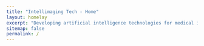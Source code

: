 ```yaml
---
title: "Intellimaging Tech - Home"
layout: homelay
excerpt: "Developing artificial intelligence technologies for medical imaging"
sitemap: false
permalink: /
---
```

<html>    
     <head>
    <meta charset="UTF-8">
    <meta name="viewport" content="width=device-width, initial-scale=1.0">
    <title>Zoom Image on Link Click</title>
    <style>
        /* Container for links */
        .link-container {
            padding: 20px;
        }

        /* Styling for links */
        .image-link {
            display: block;
            margin: 10px 0;
            text-decoration: none;
            color: #007BFF;
            cursor: pointer;
        }

        .image-link:hover {
            text-decoration: underline;
        }

        /* Modal (fixed window) styling */
        .modal {
            display: none;
            position: fixed;
            top: 0;
            left: 0;
            width: 100%;
            height: 100%;
            background-color: rgba(0, 0, 0, 0.8);
            justify-content: center;
            align-items: center;
            z-index: 1000;
        }

        .modal-content {
            position: relative;
            text-align: center;
        }

        .modal-image {
            max-width: 80%;
            max-height: 70vh;
            transition: transform 0.3s ease;
            cursor: pointer;
        }

        .zoomed {
            transform: scale(2); /* 2x zoom */
        }

        .close {
            position: absolute;
            top: 20px;
            right: 30px;
            color: white;
            font-size: 40px;
            cursor: pointer;
        }
    </style>
</head>

<body>
<p style="text-align: justify;">Artificial Intelligence (AI) is revolutionizing medical imaging by enhancing diagnostic precision, streamlining workflow efficiency, and enabling early disease detection. Leveraging machine learning (ML) and deep learning (DL) techniques, AI tools can interpret complex medical images, such as MRIs, CT scans, and ultrasounds, transforming radiology and expanding its practical applications in healthcare. These tools expertly identify abnormalities like tumors, fractures, and infections, while supporting early detection of cancers, cardiovascular diseases, and neurological disorders. AI accurately delineates anatomical structures and lesions, facilitating surgical planning, radiation therapy, and other interventions. Additionally, it distinguishes benign from malignant lesions, categorizes disease subtypes, informs personalized treatment strategies, and measures tumor volume, organ size, and vascular characteristics while tracking disease progression and treatment response. Specializing in X-ray tomographic imaging, photoacoustic imaging, and advanced image reconstruction and analysis, we are developing innovative theories, methods, software, and hardware systems for clinical use in disease detection and diagnosis. We welcome collaboration with partners and funding agencies on transformative, high-impact projects.</p>
<br>
<div class="image-gallery"> 
     <a href="#" onclick="openModal('{{ site.url }}{{ site.baseurl }}/images/Slide1.PNG', 'Image1')">
     <img class="mySlides" src="{{ site.url }}{{ site.baseurl }}/images/Slide1.PNG" style="width:100%"/></a>
     <a href="#" onclick="openModal('{{ site.url }}{{ site.baseurl }}/images/Slide000.png', 'Image2')">
     <img class="mySlides" src="{{ site.url }}{{ site.baseurl }}/images/Slide000.png" style="width:100%"/></a>
     <a href="#" onclick="openModal('{{ site.url }}{{ site.baseurl }}/images/Slide-US-2.png', 'Image3')">
     <img class="mySlides" src="{{ site.url }}{{ site.baseurl }}/images/Slide-US-2.png" style="width:100%"/></a>
     <a href="#" onclick="openModal('{{ site.url }}{{ site.baseurl }}/images/Slide11.png', 'Image4')">
     <img class="mySlides" src="{{ site.url }}{{ site.baseurl }}/images/Slide11.png" style="width:100%"/></a>
</div>
<br>
<div style="text-align: center;">
  <button class="w3-button w3-black w3-display-left" onclick="plusDivs(-1)">❮ Prev</button>
  <button class="w3-button w3-black w3-display-right" onclick="plusDivs(1)">Next ❯</button>
</div>

<script>
var slideIndex = 1;
showDivs(slideIndex);

function plusDivs(n) {
  showDivs(slideIndex += n);
}

function showDivs(n) {
  var i;
  var x = document.getElementsByClassName("mySlides");
  if (n > x.length) {slideIndex = 1}
  if (n < 1) {slideIndex = x.length}
  for (i = 0; i < x.length; i++) {
    x[i].style.display = "none";  
  }
  x[slideIndex-1].style.display = "block";  
}
</script>

<!-- Modal (fixed window) -->
<div class="modal" id="imageModal">
    <div class="modal-content">
        <span class="close" onclick="closeModal()">×</span>
        <img id="modalImage" class="modal-image" onclick="toggleZoom(this)">
    </div>
</div>

<script>
    // Open modal with the linked image
    function openModal(imgSrc, imgAlt) {
        const modal = document.getElementById('imageModal');
        const modalImage = document.getElementById('modalImage');
        modalImage.src = imgSrc;
        modalImage.alt = imgAlt;
        modalImage.classList.remove('zoomed'); // Reset zoom
        modal.style.display = 'flex';
    }

    // Close modal
    function closeModal() {
        document.getElementById('imageModal').style.display = 'none';
    }

    // Toggle zoom on click
    function toggleZoom(image) {
        image.classList.toggle('zoomed');
    }

    // Close modal when clicking outside the image
    document.getElementById('imageModal').onclick = function(e) {
        if (e.target === this) closeModal();
    };
</script>

</body>
</html>
